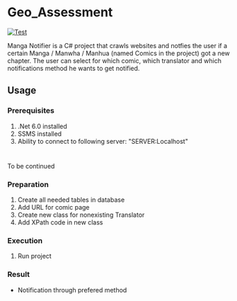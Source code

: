 # Geo_Assessment
[![Test](https://github.com/Jisatzu/Manga_Notifier/actions/workflows/CI-Test.yml/badge.svg?branch=master)](https://github.com/Jisatzu/Manga_Notifier/actions/workflows/CI-Test.yml)

Manga Notifier is a C# project that crawls websites and notfies the user if a certain Manga / Manwha / Manhua (named Comics in the project) got a new chapter. The user can select for which comic, which translator and which notifications method he wants to get notified. 

## Usage

### Prerequisites
1. .Net 6.0 installed  
2. SSMS installed
3. Ability to connect to following server: "SERVER:Localhost"

#
To be continued 
### Preparation
1. Create all needed tables in database
2. Add URL for comic page
3. Create new class for nonexisting Translator
4. Add XPath code in new class

### Execution
1. Run project

### Result  
- Notification through prefered method